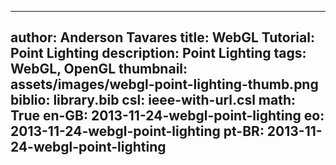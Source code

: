 ------------------------------
author: Anderson Tavares
title: WebGL Tutorial: Point Lighting
description: Point Lighting
tags: WebGL, OpenGL
thumbnail: assets/images/webgl-point-lighting-thumb.png
biblio: library.bib
csl: ieee-with-url.csl
math: True
en-GB: 2013-11-24-webgl-point-lighting
eo: 2013-11-24-webgl-point-lighting
pt-BR: 2013-11-24-webgl-point-lighting
------------------------------
